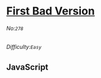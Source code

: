 # [First Bad Version](https://leetcode.com/problems/first-bad-version/#/description)
###### No:`278`
###### Difficulty:`Easy`
## JavaScript


```js
```

